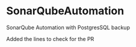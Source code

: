 # SonarQubeAutomation 
SonarQube Automation with PostgresSQL backup

Added the lines to check for the PR 
